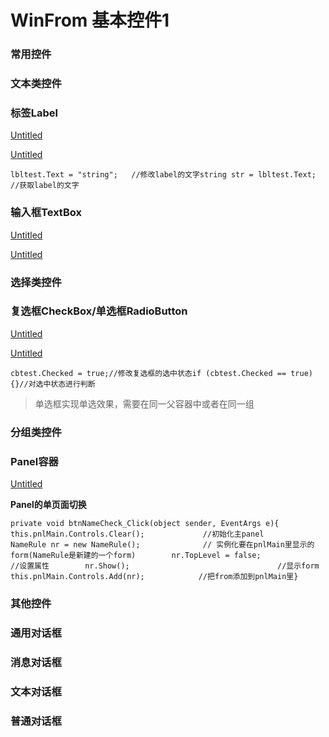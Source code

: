 # WinFrom 基本控件1

### 常用控件

### 文本类控件

### 标签Label

[Untitled](WinFrom%20%E5%9F%BA%E6%9C%AC%E6%8E%A7%E4%BB%B61%2012c8537f9d8c4d659c29327355b4708f/Untitled%20Database%200f9b41b17d9f45ad99516d6aa33b5a81.csv)

[Untitled](WinFrom%20%E5%9F%BA%E6%9C%AC%E6%8E%A7%E4%BB%B61%2012c8537f9d8c4d659c29327355b4708f/Untitled%20Database%2031ff28a8bdd24d37a6c1826922915a12.csv)

```
lbltest.Text = "string";   //修改label的文字string str = lbltest.Text; //获取label的文字
```

### 输入框TextBox

[Untitled](WinFrom%20%E5%9F%BA%E6%9C%AC%E6%8E%A7%E4%BB%B61%2012c8537f9d8c4d659c29327355b4708f/Untitled%20Database%20e92368a92a3b444f80dc2b2cd827bedf.csv)

[Untitled](WinFrom%20%E5%9F%BA%E6%9C%AC%E6%8E%A7%E4%BB%B61%2012c8537f9d8c4d659c29327355b4708f/Untitled%20Database%203ae79641ca7a4181afc215ba379f580d.csv)

### 选择类控件

### 复选框CheckBox/单选框RadioButton

[Untitled](WinFrom%20%E5%9F%BA%E6%9C%AC%E6%8E%A7%E4%BB%B61%2012c8537f9d8c4d659c29327355b4708f/Untitled%20Database%20a0721747e79e490ab17b86934011b928.csv)

[Untitled](WinFrom%20%E5%9F%BA%E6%9C%AC%E6%8E%A7%E4%BB%B61%2012c8537f9d8c4d659c29327355b4708f/Untitled%20Database%2001ae84cfd68c43ae9bbdfe27b947fbb7.csv)

```
cbtest.Checked = true;//修改复选框的选中状态if (cbtest.Checked == true){}//对选中状态进行判断
```

> 单选框实现单选效果，需要在同一父容器中或者在同一组
> 

### 分组类控件

### Panel容器

[Untitled](WinFrom%20%E5%9F%BA%E6%9C%AC%E6%8E%A7%E4%BB%B61%2012c8537f9d8c4d659c29327355b4708f/Untitled%20Database%200b2522b608354fe7abe3694a47861643.csv)

**Panel的单页面切换**

```
private void btnNameCheck_Click(object sender, EventArgs e){        this.pnlMain.Controls.Clear();             //初始化主panel        NameRule nr = new NameRule();              // 实例化要在pnlMain里显示的form(NameRule是新建的一个form)        nr.TopLevel = false;                       //设置属性        nr.Show();                                 //显示form        this.pnlMain.Controls.Add(nr);            //把from添加到pnlMain里}
```

### 其他控件

### 通用对话框

### 消息对话框

### 文本对话框

### 普通对话框
